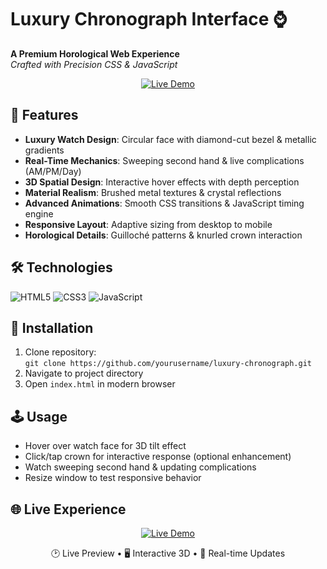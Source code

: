 # Luxury Chronograph Interface ⌚

**A Premium Horological Web Experience**  
*Crafted with Precision CSS & JavaScript*

<p align="center">
  <a href="[https://ihsansaif313.github.io/luxury-chronograph](https://ihsansaif313.github.io/WEB-DIGITAL-CLOCK/)" target="_blank">
    <img src="https://img.shields.io/badge/Experience_Live-Demo-2ecc71?style=for-the-badge&logo=google-chrome&logoColor=white" alt="Live Demo">
  </a>

## 🌟 Features  
- **Luxury Watch Design**: Circular face with diamond-cut bezel & metallic gradients  
- **Real-Time Mechanics**: Sweeping second hand & live complications (AM/PM/Day)  
- **3D Spatial Design**: Interactive hover effects with depth perception  
- **Material Realism**: Brushed metal textures & crystal reflections  
- **Advanced Animations**: Smooth CSS transitions & JavaScript timing engine  
- **Responsive Layout**: Adaptive sizing from desktop to mobile  
- **Horological Details**: Guilloché patterns & knurled crown interaction  

## 🛠 Technologies  
![HTML5](https://img.shields.io/badge/-HTML5-E34F26?logo=html5&logoColor=white)
![CSS3](https://img.shields.io/badge/-CSS3-1572B6?logo=css3&logoColor=white)
![JavaScript](https://img.shields.io/badge/-JavaScript-F7DF1E?logo=javascript&logoColor=black)


## 🚀 Installation  
1. Clone repository:  
`git clone https://github.com/yourusername/luxury-chronograph.git`  
2. Navigate to project directory  
3. Open `index.html` in modern browser  

## 🕹 Usage  
- Hover over watch face for 3D tilt effect  
- Click/tap crown for interactive response (optional enhancement)  
- Watch sweeping second hand & updating complications  
- Resize window to test responsive behavior  

## 🌐 Live Experience 

<p align="center">
  <a href="[https://yourusername.github.io/luxury-chronograph](https://ihsansaif313.github.io/WEB-DIGITAL-CLOCK/)" target="_blank">
    <img src="https://img.shields.io/badge/Experience_Live-Demo-2ecc71?style=for-the-badge&logo=google-chrome&logoColor=white" alt="Live Demo">
  </a>
  
 

<div align="center">
  🕑 Live Preview • 🖥 Interactive 3D • 🔄 Real-time Updates
</div>

<br>


